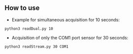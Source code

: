 ## How to use

* Example for simultaneous acquisition for 10 seconds:

```
python3 readDual.py 10
```

* Acquisition of only the COM1 port sensor for 30 seconds:
```
python3 readStream.py 30 COM1
```
